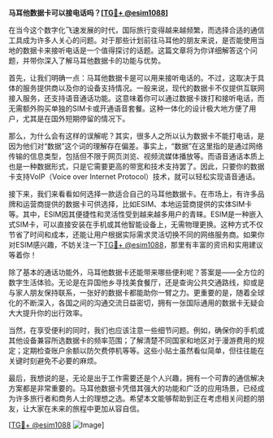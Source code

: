 **马耳他数据卡可以接电话吗？[[TG💪+ @esim1088](https://t.me/s/esim1088)]**

在当今这个数字化飞速发展的时代，国际旅行变得越来越频繁，而选择合适的通信工具成为许多人关心的问题。对于那些计划前往马耳他的朋友来说，是否能使用当地的数据卡来接听电话是一个值得探讨的话题。这篇文章将为你详细解答这个问题，并带你深入了解马耳他数据卡的功能与优势。

首先，让我们明确一点：马耳他数据卡是可以用来接听电话的。不过，这取决于具体的服务提供商以及你的设备支持情况。一般来说，现代的数据卡不仅提供互联网接入服务，还支持语音通话功能。这意味着你可以通过数据卡拨打和接听电话，而无需额外购买单独的SIM卡或开通语音套餐。这种一体化的设计极大地方便了用户，尤其是在国外短期停留的情况下。

那么，为什么会有这样的误解呢？其实，很多人之所以认为数据卡不能打电话，是因为他们对“数据”这个词的理解存在偏差。事实上，“数据”在这里指的是通过网络传输的信息类型，包括但不限于网页浏览、视频流媒体播放等。而语音通话本质上也是一种数据形式，只是它需要更高的带宽和技术支持罢了。因此，只要你的数据卡支持VoIP（Voice over Internet Protocol）技术，就可以轻松实现语音通话。

接下来，我们来看看如何选择一款适合自己的马耳他数据卡。在市场上，有许多品牌和运营商提供的数据卡可供选择，比如ESIM、本地运营商提供的实体SIM卡等。其中，ESIM因其便捷性和灵活性受到越来越多用户的青睐。ESIM是一种嵌入式SIM卡，可以直接安装在手机或其他智能设备上，无需物理更换。这种方式不仅节省了时间和成本，还能让用户根据实际需求灵活切换不同的网络服务商。如果你对ESIM感兴趣，不妨关注一下[TG💪+ @esim1088](https://t.me/s/esim1088)，那里有丰富的资讯和实用建议等着你！

除了基本的通话功能外，马耳他数据卡还能带来哪些便利呢？答案是——全方位的数字生活体验。无论是在异国他乡寻找美食餐厅，还是查询公共交通路线，抑或是与家人朋友保持联系，一张好的数据卡都能助你一臂之力。更重要的是，随着全球化的不断深入，各国之间的沟通交流日益密切，拥有一张国际通用的数据卡无疑会大大提升你的出行效率。

当然，在享受便利的同时，我们也应该注意一些细节问题。例如，确保你的手机或其他设备兼容所选数据卡的频率范围；了解清楚不同国家和地区对于漫游费用的规定；定期检查账户余额以防欠费停机等等。这些小贴士虽然看似简单，但往往能在关键时刻避免不必要的麻烦。

最后，我想说的是，无论是出于工作需要还是个人兴趣，拥有一个可靠的通信解决方案都是非常重要的。马耳他数据卡凭借其强大的功能和广泛的应用场景，已经成为许多旅行者和商务人士的理想之选。希望本文能够帮助到正在考虑相关问题的朋友，让大家在未来的旅程中更加从容自信。

[[TG💪+ @esim1088](https://t.me/s/esim1088) ![Image](https://i.postimg.cc/4NQfJmqS/Snipaste-2025-05-13-00-14-12.png)]